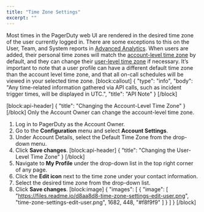 ```yaml
---
title: "Time Zone Settings"
excerpt: ""
---
```

Most times in the PagerDuty web UI are rendered in the desired time zone of the user currently logged in. There are some exceptions to this on the User, Team, and System reports in [Advanced Analytics](doc:analytics#section-advanced-analytics). When users are added, their personal time zones will match the [account-level time zone](/docs/time-zones#section-changing-the-account-level-time-zone) by default, and they can change their [user-level time zone](/docs/time-zones#section-changing-the-user-level-time-zone) if necessary. It’s important to note that a user profile can have a different default time zone than the account level time zone, and that all on-call schedules will be viewed in your selected time zone.
[block:callout]
{
  "type": "info",
  "body": "Any time-related information gathered via API calls, such as incident trigger times, will be displayed in UTC.",
  "title": "API Note"
}
[/block]

[block:api-header]
{
  "title": "Changing the Account-Level Time Zone"
}
[/block]
Only the Account Owner can change the account-level time zone.
1. Log in to PagerDuty as the Account Owner. 
2. Go to the **Configuration** menu and select **Account Settings**.
3. Under Account Details, select the Default Time Zone from the drop-down menu.
4. Click **Save changes**.
[block:api-header]
{
  "title": "Changing the User-Level Time Zone"
}
[/block]
1. Navigate to **My Profile** under the drop-down list in the top right corner of any page.
2. Click the **Edit icon** next to the time zone under your contact information.
3. Select the desired time zone from the drop-down list.
4. Click **Save changes**.
[block:image]
{
  "images": [
    {
      "image": [
        "https://files.readme.io/d8aa8d8-time-zone-settings-edit-user.png",
        "time-zone-settings-edit-user.png",
        1682,
        448,
        "#f8f9f9"
      ]
    }
  ]
}
[/block]
